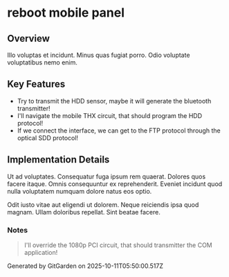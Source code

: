 # reboot mobile panel

## Overview
Illo voluptas et incidunt. Minus quas fugiat porro. Odio voluptate voluptatibus nemo enim.

## Key Features
- Try to transmit the HDD sensor, maybe it will generate the bluetooth transmitter!
- I'll navigate the mobile THX circuit, that should program the HDD protocol!
- If we connect the interface, we can get to the FTP protocol through the optical SDD protocol!

## Implementation Details
Ut ad voluptates. Consequatur fuga ipsum rem quaerat. Dolores quos facere itaque. Omnis consequuntur ex reprehenderit. Eveniet incidunt quod nulla voluptatem numquam dolore natus eos optio.
 Odit iusto vitae aut eligendi ut dolorem. Neque reiciendis ipsa quod magnam. Ullam doloribus repellat. Sint beatae facere.

### Notes
> I'll override the 1080p PCI circuit, that should transmitter the COM application!

Generated by GitGarden on 2025-10-11T05:50:00.517Z
